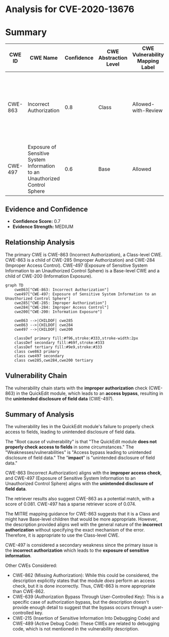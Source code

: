 # Analysis for CVE-2020-13676

# Summary
| CWE ID | CWE Name | Confidence | CWE Abstraction Level | CWE Vulnerability Mapping Label | CWE-Vulnerability Mapping Notes |
|---|---|---|---|---|---|
| CWE-863 | Incorrect Authorization | 0.8 | Class | Allowed-with-Review | Primary CWE. The QuickEdit module performs an authorization check, but it does not correctly perform the check. |
| CWE-497 | Exposure of Sensitive System Information to an Unauthorized Control Sphere | 0.6 | Base | Allowed | Secondary candidate. The vulnerability leads to unintended disclosure of field data. |

## Evidence and Confidence

*   **Confidence Score:** 0.7
*   **Evidence Strength:** MEDIUM

## Relationship Analysis
The primary CWE is CWE-863 (Incorrect Authorization), a Class-level CWE. CWE-863 is a child of CWE-285 (Improper Authorization) and CWE-284 (Improper Access Control). CWE-497 (Exposure of Sensitive System Information to an Unauthorized Control Sphere) is a Base-level CWE and a child of CWE-200 (Information Exposure).

```mermaid
graph TD
    cwe863["CWE-863: Incorrect Authorization"]
    cwe497["CWE-497: Exposure of Sensitive System Information to an Unauthorized Control Sphere"]
    cwe285["CWE-285: Improper Authorization"]
    cwe284["CWE-284: Improper Access Control"]
    cwe200["CWE-200: Information Exposure"]

    cwe863 -->|CHILDOF| cwe285
    cwe863 -->|CHILDOF| cwe284
    cwe497 -->|CHILDOF| cwe200

    classDef primary fill:#f96,stroke:#333,stroke-width:2px
    classDef secondary fill:#69f,stroke:#333
    classDef tertiary fill:#9e9,stroke:#333
    class cwe863 primary
    class cwe497 secondary
    class cwe285,cwe284,cwe200 tertiary
```

## Vulnerability Chain
The vulnerability chain starts with the **improper authorization** check (CWE-863) in the QuickEdit module, which leads to an **access bypass**, resulting in the **unintended disclosure of field data** (CWE-497).

## Summary of Analysis
The vulnerability lies in the QuickEdit module's failure to properly check access to fields, leading to unintended disclosure of field data.

The "Root cause of vulnerability" is that "The QuickEdit module **does not properly check access to fields** in some circumstances." The "Weaknesses/vulnerabilities" is "Access bypass leading to unintended disclosure of field data." The "**impact**" is "unintended disclosure of field data."

CWE-863 (Incorrect Authorization) aligns with the **improper access check**, and CWE-497 (Exposure of Sensitive System Information to an Unauthorized Control Sphere) aligns with the **unintended disclosure of field data**.

The retriever results also suggest CWE-863 as a potential match, with a score of 0.081. CWE-497 has a sparse retriever score of 0.074.

The MITRE mapping guidance for CWE-863 suggests that it is a Class and might have Base-level children that would be more appropriate. However, the description provided aligns well with the general nature of the **incorrect authorization** without specifying the exact mechanism of the error. Therefore, it is appropriate to use the Class-level CWE.

CWE-497 is considered a secondary weakness since the primary issue is the **incorrect authorization** which leads to the **exposure of sensitive information**.

Other CWEs Considered:
- CWE-862 (Missing Authorization): While this could be considered, the description explicitly states that the module *does* perform an access check, but it is done incorrectly. Thus, CWE-863 is more appropriate than CWE-862.
- CWE-639 (Authorization Bypass Through User-Controlled Key): This is a specific case of authorization bypass, but the description doesn't provide enough detail to suggest that the bypass occurs through a user-controlled key.
- CWE-215 (Insertion of Sensitive Information Into Debugging Code) and CWE-489 (Active Debug Code): These CWEs are related to debugging code, which is not mentioned in the vulnerability description.
